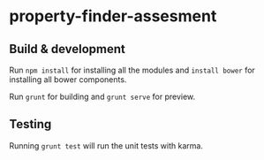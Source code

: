 # property-finder-assesment

## Build & development

Run `npm install` for installing all the modules and `install bower` for installing all bower components.

Run `grunt` for building and `grunt serve` for preview.

## Testing

Running `grunt test` will run the unit tests with karma.
